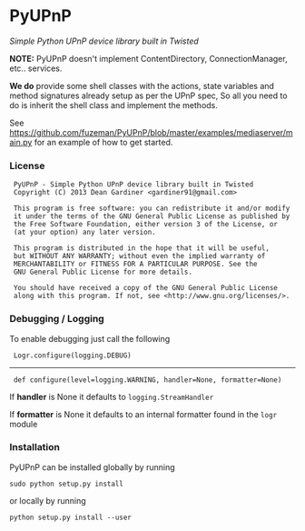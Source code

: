 PyUPnP
======
*Simple Python UPnP device library built in Twisted*

**NOTE:** PyUPnP doesn't implement ContentDirectory, ConnectionManager, etc.. services.

**We do** provide some shell classes with the actions, state variables and method signatures
already setup as per the UPnP spec, So all you need to do is inherit the shell class and
implement the methods.

See https://github.com/fuzeman/PyUPnP/blob/master/examples/mediaserver/main.py
for an example of how to get started.

### License ###

     PyUPnP - Simple Python UPnP device library built in Twisted
     Copyright (C) 2013 Dean Gardiner <gardiner91@gmail.com>
     
     This program is free software: you can redistribute it and/or modify
     it under the terms of the GNU General Public License as published by
     the Free Software Foundation, either version 3 of the License, or
     (at your option) any later version.
     
     This program is distributed in the hope that it will be useful,
     but WITHOUT ANY WARRANTY; without even the implied warranty of
     MERCHANTABILITY or FITNESS FOR A PARTICULAR PURPOSE. See the
     GNU General Public License for more details.
     
     You should have received a copy of the GNU General Public License
     along with this program. If not, see <http://www.gnu.org/licenses/>.

### Debugging / Logging ###

To enable debugging just call the following

     Logr.configure(logging.DEBUG)

----

     def configure(level=logging.WARNING, handler=None, formatter=None)

If **handler** is None it defaults to `logging.StreamHandler`

If **formatter** is None it defaults to an internal formatter found in the `logr` module


### Installation
PyUPnP can be installed globally by running

    sudo python setup.py install

or locally by running

    python setup.py install --user



